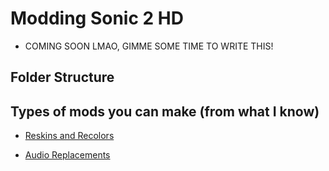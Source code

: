# Modding Sonic 2 HD 

* COMING SOON LMAO, GIMME SOME TIME TO WRITE THIS!

## Folder Structure

## Types of mods you can make (from what I know)

* [Reskins and Recolors](Modding/Reskins.md)

* [Audio Replacements](Modding/AudioReplacements.md)